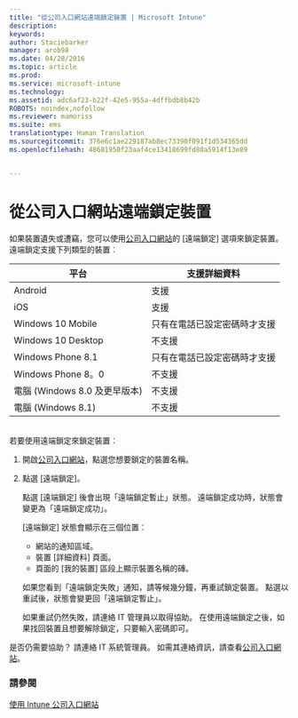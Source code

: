 ```yaml
---
title: "從公司入口網站遠端鎖定裝置 | Microsoft Intune"
description: 
keywords: 
author: Staciebarker
manager: arob98
ms.date: 04/28/2016
ms.topic: article
ms.prod: 
ms.service: microsoft-intune
ms.technology: 
ms.assetid: adc6af23-b22f-42e5-955a-4dffbdb8b42b
ROBOTS: noindex,nofollow
ms.reviewer: mamoriss
ms.suite: ems
translationtype: Human Translation
ms.sourcegitcommit: 376e6c1ae229187ab8ec73390f091f1d534365dd
ms.openlocfilehash: 48681950f23aaf4ce13418699fd80a5914f13e89


---
```



# 從公司入口網站遠端鎖定裝置

如果裝置遺失或遭竊，您可以使用[公司入口網站](http://portal.manage.microsoft.com)的 [遠端鎖定] 選項來鎖定裝置。 遠端鎖定支援下列類型的裝置︰

平台  |支援詳細資料  
---------|---------
Android | 支援       
iOS | 支援
Windows 10 Mobile | 只有在電話已設定密碼時才支援     
Windows 10 Desktop | 不支援  
Windows Phone 8.1 | 只有在電話已設定密碼時才支援
Windows Phone 8。0 | 不支援
電腦 (Windows 8.0 及更早版本) | 不支援       
電腦 (Windows 8.1) | 不支援

</br>
若要使用遠端鎖定來鎖定裝置︰

1.  開啟[公司入口網站](http://portal.manage.microsoft.com)，點選您想要鎖定的裝置名稱。

2.  點選 [遠端鎖定]。

    點選 [遠端鎖定] 後會出現「遠端鎖定暫止」狀態。  遠端鎖定成功時，狀態會變更為「遠端鎖定成功」。

    [遠端鎖定] 狀態會顯示在三個位置︰

    * 網站的通知區域。 
    * 裝置 [詳細資料] 頁面。
    * 頁面的 [我的裝置] 區段上顯示裝置名稱的磚。

    如果您看到「遠端鎖定失敗」通知，請等候幾分鐘，再重試鎖定裝置。 點選以重試後，狀態會變更回「遠端鎖定暫止」。 

    如果重試仍然失敗，請連絡 IT 管理員以取得協助。 在使用遠端鎖定之後，如果找回裝置且想要解除鎖定，只要輸入密碼即可。

是否仍需要協助？ 請連絡 IT 系統管理員。 如需其連絡資訊，請查看[公司入口網站](http://portal.manage.microsoft.com)。

### 請參閱
[使用 Intune 公司入口網站](using-the-intune-company-portal-website.md)


<!--HONumber=Jul16_HO3-->


